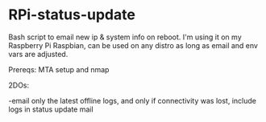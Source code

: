 RPi-status-update
=================

Bash script to email new ip &amp; system info on reboot. 
I'm using it on my Raspberry Pi Raspbian, can be used on any distro as long as email and env vars are adjusted.

Prereqs: MTA setup and nmap

2DOs:

-email only the latest offline logs, and only if connectivity was lost, include logs in status update mail

